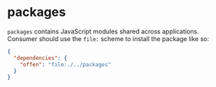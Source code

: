 <!--
Copyright 2020 - Offen Authors <hioffen@posteo.de>
SPDX-License-Identifier: Apache-2.0
-->

# packages

`packages` contains JavaScript modules shared across applications. Consumer should use the `file:` scheme to install the package like so:

```json
{
  "dependencies": {
    "offen": "file:./../packages"
  }
}
```

